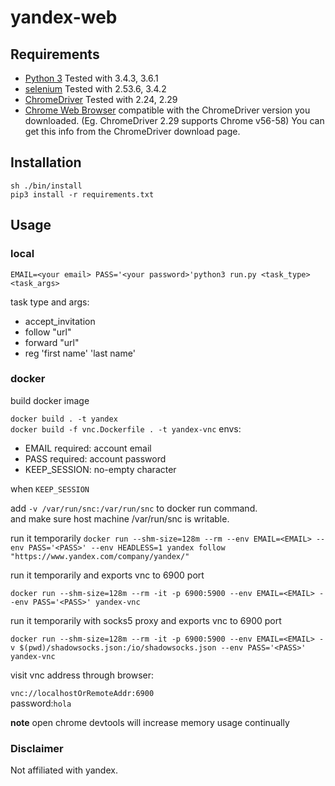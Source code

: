 # yandex-web


## Requirements

- [Python 3](https://www.python.org/downloads) Tested with 3.4.3, 3.6.1
- [selenium](http://selenium-python.readthedocs.io/installation.html) Tested with 2.53.6, 3.4.2
- [ChromeDriver](https://sites.google.com/a/chromium.org/chromedriver/downloads) Tested with 2.24, 2.29
- [Chrome Web Browser](https://www.google.com/chrome/browser/desktop) compatible with the ChromeDriver version you downloaded. (Eg. ChromeDriver 2.29 supports Chrome v56-58) You can get this info from the ChromeDriver download page.

## Installation

`sh ./bin/install`  
`pip3 install -r requirements.txt`  

## Usage  

### local  

`EMAIL=<your email> PASS='<your password>'python3 run.py <task_type> <task_args>`

task type and args:
 * accept_invitation
 * follow "url"
 * forward "url"
 * reg 'first name' 'last name'
 

### docker

build docker image  

`docker build . -t yandex`  
`docker build -f vnc.Dockerfile . -t yandex-vnc` 
envs:  

* EMAIL required: account email
* PASS required: account password
* KEEP_SESSION: no-empty character

when `KEEP_SESSION`  

add `-v /var/run/snc:/var/run/snc` to docker run command.  
and make sure host machine /var/run/snc is writable.

run it temporarily
`docker run --shm-size=128m --rm --env EMAIL=<EMAIL> --env PASS='<PASS>' --env HEADLESS=1 yandex follow "https://www.yandex.com/company/yandex/"`

run it temporarily and exports vnc to 6900 port  

`docker run --shm-size=128m --rm -it -p 6900:5900 --env EMAIL=<EMAIL> --env PASS='<PASS>' yandex-vnc`

run it temporarily  with socks5 proxy and exports vnc to 6900 port  

`docker run --shm-size=128m --rm -it -p 6900:5900 --env EMAIL=<EMAIL> -v $(pwd)/shadowsocks.json:/io/shadowsocks.json --env PASS='<PASS>' yandex-vnc`  

visit vnc address through browser:  

`vnc://localhostOrRemoteAddr:6900`  
password:`hola`  

**note** 
open chrome devtools will increase memory usage continually  

### Disclaimer

Not affiliated with yandex.
